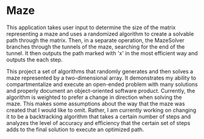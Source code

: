 # Maze

This application takes user input to determine the size of the matrix representing a maze and uses a randomized algorithm to create a solvable path through the matrix. Then, in a separate operation, the MazeSolver branches through the tunnels of the maze, searching for the end of the tunnel. It then outputs the path marked with 'x' in the most efficient way and outputs the each step.

This project a set of algorithms that randomly generates and then solves a maze represented by a two-dimensional array. It demonstrates my ability to compartmentalize and execute an open-ended problem with many solutions and properly document an object-oriented software product. Currently, the algorithm is weighted to prefer a change in direction when solving the maze. This makes some assumptions about the way that the maze was created that I would like to omit. Rather, I am currently working on changing it to be a backtracking algorithm that takes a certain number of steps and analyzes the level of accuracy and efficiency that the certain set of steps adds to the final solution to execute an optimized path. 
